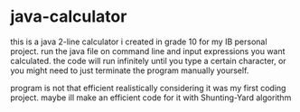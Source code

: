 # java-calculator

this is a java 2-line calculator i created in grade 10 for my IB personal project. run the java file on command line and input expressions you want calculated. the code will run infinitely until you type a certain character, or you might need to just terminate the program manually yourself.

program is not that efficient realistically considering it was my first coding project. maybe ill make an efficient code for it with Shunting-Yard algorithm
